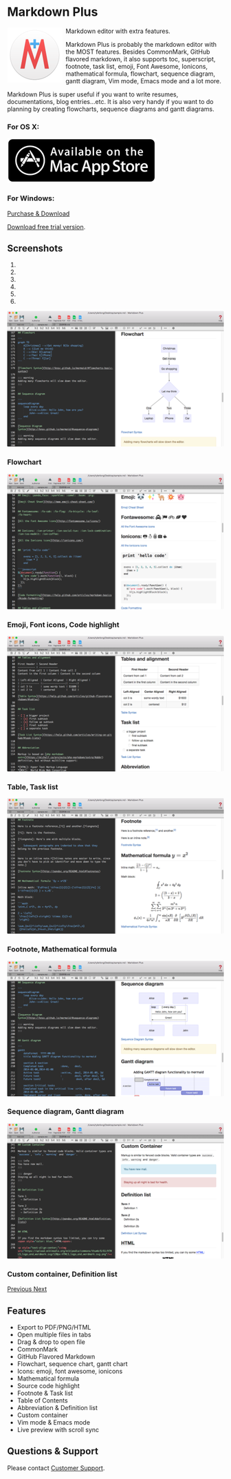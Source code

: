 # Markdown Plus

<img src="/img/mdp/icon.png" width="128" align="left" style="margin-right: 8px;"/>

Markdown editor with extra features.

Markdown Plus is probably the markdown editor with the MOST features.
Besides CommonMark, GitHub flavored markdown, it also supports toc, superscript,
footnote, task list, emoji, Font Awesome, Ionicons, mathematical formula,
flowchart, sequence diagram, gantt diagram, Vim mode, Emacs mode and a lot more.

Markdown Plus is super useful if you want to write resumes, documentations, blog entries...etc.
It is also very handy if you want to do planning by creating flowcharts, sequence diagrams and gantt diagrams.


### For OS X:

<a href="https://itunes.apple.com/us/app/markdown-plus/id972585766?ls=1&mt=12" target="_blank">
  <img src="/img/macappstore.png"/>
</a>

### For Windows:

<script src="https://gumroad.com/js/gumroad.js"></script>
<a class="gumroad-button" href="https://gum.co/mdp-win?wanted=true" target="_blank">Purchase & Download</a>

<a href="https://cdn.rawgit.com/tylingsoft/dist/master/mdp-1.9.4.exe" target="_blank">Download free trial version</a>.


## Screenshots

<div id="main-carousel" class="carousel slide" data-ride="carousel">
  <ol class="carousel-indicators">
    <li data-target="#main-carousel" data-slide-to="0" class="active"></li>
    <li data-target="#main-carousel" data-slide-to="1"></li>
    <li data-target="#main-carousel" data-slide-to="2"></li>
    <li data-target="#main-carousel" data-slide-to="3"></li>
    <li data-target="#main-carousel" data-slide-to="4"></li>
    <li data-target="#main-carousel" data-slide-to="5"></li>
  </ol>
  <div class="carousel-inner" role="listbox">
    <div class="item active">
      <img src="/img/mdp/0.png"/>
      <div class="carousel-caption">
        <h3>Flowchart</h3>
      </div>
    </div>
    <div class="item">
      <img src="/img/mdp/1.png"/>
      <div class="carousel-caption">
        <h3>Emoji, Font icons, Code highlight</h3>
      </div>
    </div>
    <div class="item">
      <img src="/img/mdp/2.png"/>
      <div class="carousel-caption">
        <h3>Table, Task list</h3>
      </div>
    </div>
    <div class="item">
      <img src="/img/mdp/3.png"/>
      <div class="carousel-caption">
        <h3>Footnote, Mathematical formula</h3>
      </div>
    </div>
    <div class="item">
      <img src="/img/mdp/4.png"/>
      <div class="carousel-caption">
        <h3>Sequence diagram, Gantt diagram</h3>
      </div>
    </div>
    <div class="item">
      <img src="/img/mdp/5.png"/>
      <div class="carousel-caption">
        <h3>Custom container, Definition list</h3>
      </div>
    </div>
  </div>
  <a class="left carousel-control" href="#main-carousel" role="button" data-slide="prev">
    <span class="glyphicon glyphicon-chevron-left"></span>
    <span class="sr-only">Previous</span>
  </a>
  <a class="right carousel-control" href="#main-carousel" role="button" data-slide="next">
    <span class="glyphicon glyphicon-chevron-right"></span>
    <span class="sr-only">Next</span>
  </a>
</div>


## Features

- Export to PDF/PNG/HTML
- Open multiple files in tabs
- Drag & drop to open file
- CommonMark
- GitHub Flavored Markdown
- Flowchart, sequence chart, gantt chart
- Icons: emoji, font awesome, ionicons
- Mathematical formula
- Source code highlight
- Footnote & Task list
- Table of Contents
- Abbreviation & Definition list
- Custom container
- Vim mode & Emacs mode
- Live preview with scroll sync


## Questions & Support

Please contact [Customer Support](/contact/).
